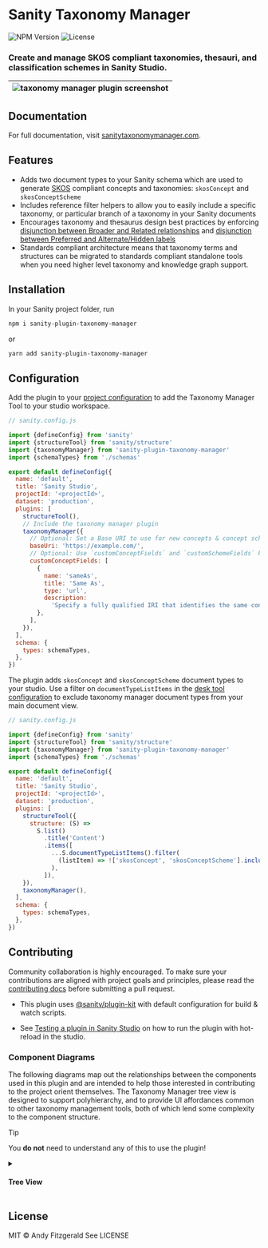 # Sanity Taxonomy Manager

![NPM Version](https://img.shields.io/npm/v/sanity-plugin-taxonomy-manager?style=flat-square)
![License](https://img.shields.io/npm/l/sanity-plugin-taxonomy-manager?style=flat-square)

### Create and manage SKOS compliant taxonomies, thesauri, and classification schemes in Sanity Studio.

<!-- Taxonomies are crucial tools for organization and interoperability between and across data sets. Taxonomy Manager provides a way for content authors to create, use, and maintain standards compliant taxonomies in Sanity Studio.

The Taxonomy Manager document schema is based on the [World Wide Web Consortium](https://www.w3.org/) (W3C) [Simple Knowledge Organization Scheme](https://www.w3.org/TR/skos-reference/) (SKOS) recommendation. Concept and concept scheme editor tools include standard SKOS properties, hints for creating consistent concepts and vocabularies, and validation functions for preventing consistency errors. -->

| ![taxonomy manager plugin screenshot](docs/_images/taxonomyManager.png) |
| ----------------------------------------------------------------------- |

## Documentation

For full documentation, visit [sanitytaxonomymanager.com](https://sanitytaxonomymanager.com).

## Features

<!-- make this more concise -->

- Adds two document types to your Sanity schema which are used to generate [SKOS](https://www.w3.org/TR/skos-primer/) compliant concepts and taxonomies: `skosConcept` and `skosConceptScheme`
- Includes reference filter helpers to allow you to easily include a specific taxonomy, or particular branch of a taxonomy in your Sanity documents
- Encourages taxonomy and thesaurus design best practices by enforcing [disjunction between Broader and Related relationships](https://www.w3.org/TR/skos-reference/#L2422) and [disjunction between Preferred and Alternate/Hidden labels](https://www.w3.org/TR/skos-reference/#L1567)
- Standards compliant architecture means that taxonomy terms and structures can be migrated to standards compliant standalone tools when you need higher level taxonomy and knowledge graph support.

## Installation

In your Sanity project folder, run

```bash
npm i sanity-plugin-taxonomy-manager
```

or

```bash
yarn add sanity-plugin-taxonomy-manager
```

## Configuration

Add the plugin to your [project configuration](https://www.sanity.io/docs/configuration#51515480034b) to add the Taxonomy Manager Tool to your studio workspace.

```js
// sanity.config.js

import {defineConfig} from 'sanity'
import {structureTool} from 'sanity/structure'
import {taxonomyManager} from 'sanity-plugin-taxonomy-manager'
import {schemaTypes} from './schemas'

export default defineConfig({
  name: 'default',
  title: 'Sanity Studio',
  projectId: '<projectId>',
  dataset: 'production',
  plugins: [
    structureTool(),
    // Include the taxonomy manager plugin
    taxonomyManager({
      // Optional: Set a Base URI to use for new concepts & concept schemes
      baseUri: 'https://example.com/',
      // Optional: Use `customConceptFields` and `customSchemeFields` keys to add custom fields to Concept or Concept Scheme document types
      customConceptFields: [
        {
          name: 'sameAs',
          title: 'Same As',
          type: 'url',
          description:
            'Specify a fully qualified IRI that identifies the same concept in another vocabulary',
        },
      ],
    }),
  ],
  schema: {
    types: schemaTypes,
  },
})
```

The plugin adds `skosConcept` and `skosConceptScheme` document types to your studio. Use a filter on `documentTypeListItems` in the [desk tool configuration](https://www.sanity.io/docs/desk-tool-api) to exclude taxonomy manager document types from your main document view.

```js
// sanity.config.js

import {defineConfig} from 'sanity'
import {structureTool} from 'sanity/structure'
import {taxonomyManager} from 'sanity-plugin-taxonomy-manager'
import {schemaTypes} from './schemas'

export default defineConfig({
  name: 'default',
  title: 'Sanity Studio',
  projectId: '<projectId>',
  dataset: 'production',
  plugins: [
    structureTool({
      structure: (S) =>
        S.list()
          .title('Content')
          .items([
            ...S.documentTypeListItems().filter(
              (listItem) => !['skosConcept', 'skosConceptScheme'].includes(listItem.getId())
            ),
          ]),
    }),
    taxonomyManager(),
  ],
  schema: {
    types: schemaTypes,
  },
})
```

## Contributing

Community collaboration is highly encouraged. To make sure your contributions are aligned with project goals and principles, please read the [contributing docs](https://sanitytaxonomymanager.com/#/contributing) before submitting a pull request.

- This plugin uses [@sanity/plugin-kit](https://github.com/sanity-io/plugin-kit)
  with default configuration for build & watch scripts.

- See [Testing a plugin in Sanity Studio](https://github.com/sanity-io/plugin-kit#testing-a-plugin-in-sanity-studio)
  on how to run the plugin with hot-reload in the studio.

### Component Diagrams

The following diagrams map out the relationships between the components used in this plugin and are intended to help those interested in contributing to the project orient themselves. The Taxonomy Manager tree view is designed to support polyhierarchy, and to provide UI affordances common to other taxonomy management tools, both of which lend some complexity to the component structure.

> [!TIP]
> You **do not** need to understand any of this to use the plugin!

<Details>
<Summary><h4>Tree View</h4></Summary>

The [Tree View component](docs/_images/taxonomyManager.png) creates the user interface for interacting with a given taxonomy (SKOS Concept Scheme) visually in the Sanity Structure tool.

```mermaid
graph BT
    subgraph SchemeContext.Provider
      direction BT
      Hierarchy.tsx-->TreeView.tsx
      subgraph TreeContext.Provider
        direction BT
        TreeStructure.tsx-->Hierarchy.tsx
        TopConcepts.tsx[
          TopConcepts.tsx
          <i style="color: gray; font-size: small">uses SchemeContext</i>
          <i style="color: gray; font-size: small">uses TreeContext</i>
        ]-->TreeStructure.tsx
        Orphans.tsx[
          Orphans.tsx
          <i style="color: gray; font-size: small">uses SchemeContext</i>
          <i style="color: gray; font-size: small">uses TreeContext</i>
        ]-->TreeStructure.tsx


        %% Sequence below maintains RTL ordering:
        ConceptDetailLink.tsx-->TopConcepts.tsx
        ConceptDetailLink.tsx-->Orphans.tsx

        ChildConcepts.tsx-->TopConcepts.tsx
        ChildConcepts.tsx-->Orphans.tsx
        Children.tsx-->ChildConcepts.tsx

        ConceptDetailDialogue.tsx-->Orphans.tsx
        ConceptDetailDialogue.tsx-->TopConcepts.tsx

        ConceptDetailLink.tsx-->Children.tsx
        ConceptDetailDialogue.tsx-->Children.tsx
      end
    end
```

</Details>

## License

MIT © Andy Fitzgerald
See LICENSE
